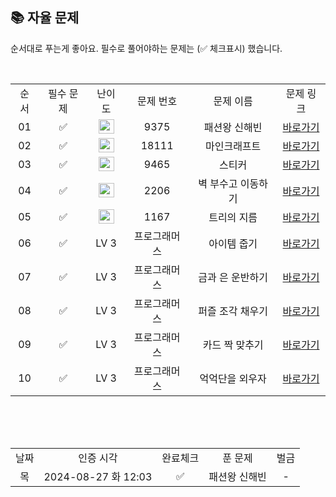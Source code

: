 
## 📚 자율 문제

순서대로 푸는게 좋아요.
필수로 풀어야하는 문제는 (✅ 체크표시) 했습니다.

<br/>
<table>
  <tr>
    <td align="center">순서</td>
    <td align="center">필수 문제</td>
    <td align="center">난이도</td>
    <td align="center">문제 번호</td>
    <td align="center">문제 이름</td>
    <td align="center">문제 링크</td>
  </tr>
  <tr>
    <td align="center">01</td>
    <td align="center">✅</td>
    <td align="center"><img height="23px" width="25px" src="https://d2gd6pc034wcta.cloudfront.net/tier/8.svg"></td>
    <td align="center">9375</td>
    <td align="center">패션왕 신해빈</td>
    <td align="center"><a href="https://www.acmicpc.net/problem/9375">바로가기</a></td>
  </tr>
  <tr>
    <td align="center">02</td>
    <td align="center">✅</td>
    <td align="center"><img height="23px" width="25px" src="https://d2gd6pc034wcta.cloudfront.net/tier/9.svg"></td>
    <td align="center">18111</td>
    <td align="center">마인크래프트</td>
    <td align="center"><a href="https://www.acmicpc.net/problem/18111">바로가기</a></td>
  </tr>
  <tr>
    <td align="center">03</td>
    <td align="center">✅</td>
    <td align="center"><img height="23px" width="25px" src="https://d2gd6pc034wcta.cloudfront.net/tier/10.svg"></td>
    <td align="center">9465</td>
    <td align="center">스티커</td>
    <td align="center"><a href="https://www.acmicpc.net/problem/9465">바로가기</a></td>
  </tr>
  <tr>
    <td align="center">04</td>
    <td align="center">✅</td>
    <td align="center"><img height="23px" width="25px" src="https://d2gd6pc034wcta.cloudfront.net/tier/13.svg"></td>
    <td align="center">2206</td>
    <td align="center">벽 부수고 이동하기</td>
    <td align="center"><a href="https://www.acmicpc.net/problem/2206">바로가기</a></td>
  </tr>
  <tr>
    <td align="center">05</td>
    <td align="center">✅</td>
    <td align="center"><img height="23px" width="25px" src="https://d2gd6pc034wcta.cloudfront.net/tier/14.svg"></td>
    <td align="center">1167</td>
    <td align="center">트리의 지름</td>
    <td align="center"><a href="https://www.acmicpc.net/problem/1167">바로가기</a></td>
  </tr>
  <tr>
    <td align="center">06</td>
    <td align="center">✅</td>
    <td align="center">LV 3</td>
    <td align="center">프로그래머스</td>
    <td align="center">아이템 줍기</td>
    <td align="center"><a href="https://school.programmers.co.kr/learn/courses/30/lessons/87694">바로가기</a></td>
  </tr>
    <tr>
    <td align="center">07</td>
    <td align="center">✅</td>
    <td align="center">LV 3</td>
    <td align="center">프로그래머스</td>
    <td align="center">금과 은 운반하기</td>
    <td align="center"><a href="https://school.programmers.co.kr/learn/courses/30/lessons/86053">바로가기</a></td>
  </tr>
    <tr>
    <td align="center">08</td>
    <td align="center">✅</td>
    <td align="center">LV 3</td>
    <td align="center">프로그래머스</td>
    <td align="center">퍼즐 조각 채우기</td>
    <td align="center"><a href="https://school.programmers.co.kr/learn/courses/30/lessons/84021">바로가기</a></td>
  </tr>
    <tr>
    <td align="center">09</td>
    <td align="center">✅</td>
    <td align="center">LV 3</td>
    <td align="center">프로그래머스</td>
    <td align="center">카드 짝 맞추기</td>
    <td align="center"><a href="https://school.programmers.co.kr/learn/courses/30/lessons/72415">바로가기</a></td>
  </tr>
    <tr>
    <td align="center">10</td>
    <td align="center">✅</td>
    <td align="center">LV 3</td>
    <td align="center">프로그래머스</td>
    <td align="center">억억단을 외우자</td>
    <td align="center"><a href="https://school.programmers.co.kr/learn/courses/30/lessons/138475">바로가기</a></td>
  </tr>
</table>
<br/><br/>


<br>

<table>
  <tr>
    <td align="center">날짜</td>
    <td align="center">인증 시각</td>
    <td align="center">완료체크</td>
    <td align="center">푼 문제</td>
    <td align="center">벌금</td>
  </tr>
  <tr>
    <td align="center">목</td>
    <td align="center">2024-08-27 화 12:03</td>
    <td align="center">✅</td>
    <td align="center">패션왕 신해빈</td>
    <td align="center">-</td>
  </tr>
</table>
